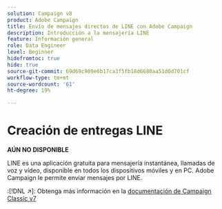```yaml
---
solution: Campaign v8
product: Adobe Campaign
title: Envío de mensajes directos de LINE con Adobe Campaign
description: Introducción a la mensajería LINE
feature: Información general
role: Data Engineer
level: Beginner
hidefromtoc: true
hide: true
source-git-commit: 69d69c909e6b17ca3f5fb18d6680aa51d0d701cf
workflow-type: tm+mt
source-wordcount: '61'
ht-degree: 19%

---
```


# Creación de entregas LINE


**AÚN NO DISPONIBLE**


LINE es una aplicación gratuita para mensajería instantánea, llamadas de voz y vídeo, disponible en todos los dispositivos móviles y en PC. Adobe Campaign le permite enviar mensajes por LINE.

:[!DNL :arrow_upper_right:]: Obtenga más información en la [documentación de Campaign Classic v7](https://experienceleague.adobe.com/docs/campaign-classic/using/sending-messages/line-channel.html)

